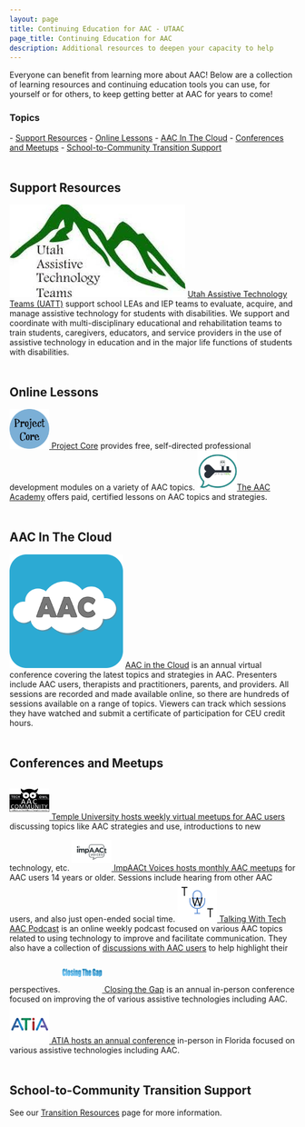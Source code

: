 ```yaml
---
layout: page
title: Continuing Education for AAC - UTAAC
page_title: Continuing Education for AAC
description: Additional resources to deepen your capacity to help
---
```

<style>
  .icon {
    width: 70px;
    height: 70px;
    object-fit: contain;
    object-position: center;
  }
</style>
Everyone can benefit from learning more about AAC! Below are a collection of learning resources and continuing education tools you can use, for yourself or for others, to keep getting better at AAC for years to come!

<h3>Topics</h3>
- <a href="#support">Support Resources</a>
- <a href="#lessons">Online Lessons</a>
- <a href="#cloud">AAC In The Cloud</a>
- <a href="#meetups">Conferences and Meetups</a>
- <a href="#transition">School-to-Community Transition Support</a>
	
<a name="support" style='margin-bottom: 50px; display: block; visibility: hidden;'></a>
<h2>Support Resources</h2>
<img src='/images/logos/uatt.jpeg' class='clipart left'/>
<a href="https://jobs.utah.gov/usor/vr/services/uatt.html">Utah Assistive Technology Teams (UATT)</a> support school LEAs and IEP teams to evaluate, acquire, and manage assistive technology for students with disabilities. We support and coordinate with multi-disciplinary educational and rehabilitation teams to train students, caregivers, educators, and service providers in the use of assistive technology in education and in the major life functions of students with disabilities.

<a name="lessons" style='margin-bottom: 50px; display: block; visibility: hidden;'></a>
<h2>Online Lessons</h2>

<a href="https://www.project-core.com/professional-development-modules/">
<img src="/images/logos/project-core.jpeg" class='icon'/> Project Core</a> provides free, self-directed professional development modules on a variety of AAC topics.

<a href="https://www.theaacacademy.org/home">
<img src="/images/logos/aac-academy.png" class='icon'/>The AAC Academy</a> offers paid, certified lessons on AAC topics and strategies.

<a name="cloud" style='margin-bottom: 50px; display: block; visibility: hidden;'></a>
<h2>AAC In The Cloud</h2>

<img src='/images/logos/aac-in-the-cloud.png' class='clipart left'/>
<a href="http://www.aacconference.com/">AAC in the Cloud</a> is an annual virtual conference covering the latest topics and strategies in AAC. Presenters include AAC users, therapists and practitioners, parents, and providers. All sessions are recorded and made available online, so there are hundreds of sessions available on a range of topics. Viewers can track which sessions they have watched and submit a certificate of participation for CEU credit hours.

<a name="meetups" style='margin-bottom: 50px; display: block; visibility: hidden;'></a>
<h2>Conferences and Meetups</h2>

<a href="https://aaccommunity.net/2020/03/meeting-up-together-at-a-distance/">
<img src='/images/logos/techowl.webp' class='icon'/> Temple University hosts weekly virtual meetups for AAC users</a> discussing topics like AAC strategies and use, introductions to new technology, etc.

<a href="https://www.impaactvoices.org/hangouts">
<img src='/images/logos/impaact.webp' class='icon'/> ImpAACt Voices hosts monthly AAC meetups</a> for AAC users 14 years or older. Sessions include hearing from other AAC users, and also just open-ended social time.

<a href="https://www.talkingwithtech.org/">
<img src='/images/logos/twt.png' class='icon'/> Talking With Tech AAC Podcast</a> is an online weekly podcast focused on various AAC topics related to using technology to improve and facilitate communication. They also have a collection of <a href="https://www.talkingwithtech.org/blog/topepisodes">discussions with AAC users</a> to help highlight their perspectives.

<a href="https://www.closingthegap.com/">
<img src='/images/logos/closing-the-gap.png' class='icon'/> Closing the Gap</a> is 
an annual in-person conference focused on improving the of various assistive technologies including AAC.

<a href="https://www.atia.org/">
<img src='/images/logos/atia.png' class='icon'/> ATIA hosts an annual conference</a> in-person in Florida focused on various assistive technologies including AAC.

<a name="transition" style='margin-bottom: 50px; display: block; visibility: hidden;'></a>
<h2>School-to-Community Transition Support</h2>

See our <a href="/transition">Transition Resources</a> page for more information.

